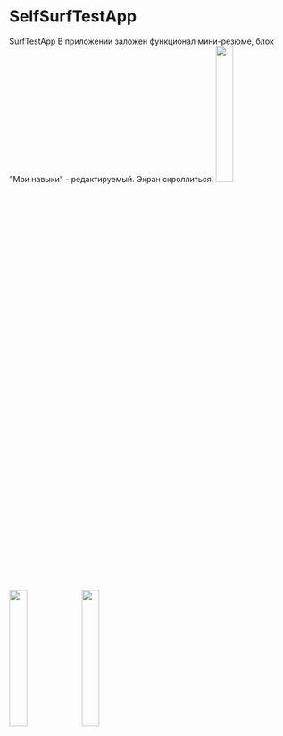 # SelfSurfTestApp
SurfTestApp
В приложении заложен функционал мини-резюме, блок "Мои навыки" - редактируемый. Экран скроллиться.
<img src="https://github.com/OttoDzh/SelfSurfTestApp/assets/111577951/23c7f393-98a1-428e-ab41-1fec2c2b0b8d" width=25% height=25%> 
<img src="https://github.com/OttoDzh/SelfSurfTestApp/assets/111577951/a10a5ae0-9b8c-421e-957f-c09089d8f3db" width=25% height=25%> 
<img src="https://github.com/OttoDzh/SelfSurfTestApp/assets/111577951/24e558d1-9f76-44c9-867a-93acfc0d330f" width=25% height=25%> 
